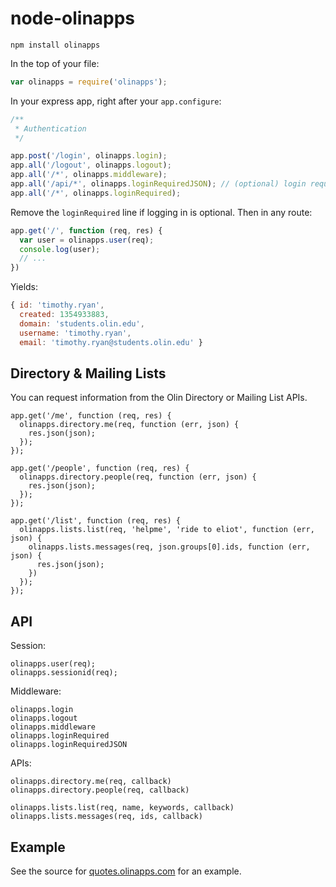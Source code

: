 # node-olinapps

`npm install olinapps`

In the top of your file:

```js
var olinapps = require('olinapps');
```

In your express app, right after your `app.configure`:

```js
/**
 * Authentication
 */

app.post('/login', olinapps.login);
app.all('/logout', olinapps.logout);
app.all('/*', olinapps.middleware);
app.all('/api/*', olinapps.loginRequiredJSON); // (optional) login required, no redirect, returns 401
app.all('/*', olinapps.loginRequired);
```

Remove the `loginRequired` line if logging in is optional. Then in any route:

```js
app.get('/', function (req, res) {
  var user = olinapps.user(req);
  console.log(user);
  // ...
})
```

Yields:

```js
{ id: 'timothy.ryan',
  created: 1354933883,
  domain: 'students.olin.edu',
  username: 'timothy.ryan',
  email: 'timothy.ryan@students.olin.edu' }
```

## Directory & Mailing Lists

You can request information from the Olin Directory or Mailing List APIs.

```
app.get('/me', function (req, res) {
  olinapps.directory.me(req, function (err, json) {
    res.json(json);
  });
});

app.get('/people', function (req, res) {
  olinapps.directory.people(req, function (err, json) {
    res.json(json);
  });
});

app.get('/list', function (req, res) {
  olinapps.lists.list(req, 'helpme', 'ride to eliot', function (err, json) {
    olinapps.lists.messages(req, json.groups[0].ids, function (err, json) {
      res.json(json);
    })
  });
});
```

## API

Session:

```
olinapps.user(req);
olinapps.sessionid(req);
```

Middleware:

```
olinapps.login
olinapps.logout
olinapps.middleware
olinapps.loginRequired
olinapps.loginRequiredJSON
```

APIs:

```
olinapps.directory.me(req, callback)
olinapps.directory.people(req, callback)

olinapps.lists.list(req, name, keywords, callback)
olinapps.lists.messages(req, ids, callback)
```

## Example

See the source for [quotes.olinapps.com](http://github.com/ohack/olinapps-quotes) for an example.